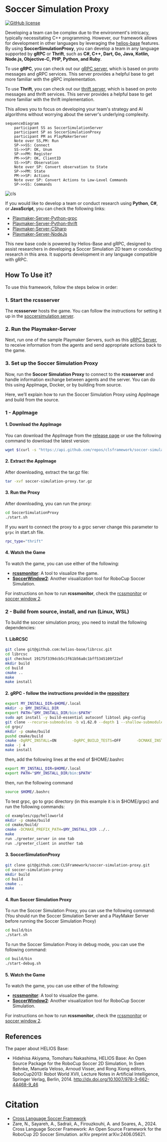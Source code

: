 # Soccer Simulation Proxy
[![GitHub license](https://img.shields.io/github/license/helios-base/helios-base)](https://github.com/helios-base/helios-base/blob/master/LISENCE)

Developing a team can be complex due to the environment's intricacy, typically necessitating C++ programming. However, our framework allows for development in other languages by leveraging the [helios-base](https://github.com/helios-base/helios-base) features. By using **SoccerSimulationProxy**, you can develop a team in any language supported by **gRPC** or **Thrift**, such as **C#, C++, Dart, Go, Java, Kotlin, Node.js, Objective-C, PHP, Python, and Ruby**.

To use **gRPC**, you can check out our [gRPC server](../../2-sampleserver/0-sample-python-base-code-gRPC/index.md), which is based on proto messages and gRPC services. This server provides a helpful base to get more familiar with the gRPC implementation. 

To use **Thrift**, you can check out our [thrift server](../../2-sampleserver/1-sample-python-base-code-thrift/index.md), which is based on proto messages and thrift services. This server provides a helpful base to get more familiar with the thrift implementation.

This allows you to focus on developing your team's strategy and AI algorithms without worrying about the server's underlying complexity.

```mermaid
sequenceDiagram
    participant SS as SoccerSimulationServer
    participant SP as SoccerSimulationProxy
    participant PM as PlayMakerServer
    Note over SS,PM: Run
    SP->>SS: Connect
    SS->>SP: OK, Unum
    SP->>PM: Register
    PM->>SP: OK, ClientID
    SS->>SP: Observation
    Note over SP: Convert observation to State
    SP->>PM: State
    PM->>SP: Actions
    Note over SP: Convert Actions to Low-Level Commands
    SP->>SS: Commands
```

![cls](https://github.com/user-attachments/assets/4daee216-1479-4acd-88f2-9e772b8c7837)

If you would like to develop a team or conduct research using **Python**, **C#**, or **JavaScript**, you can check the following links:

- [Playmaker-Server-Python-grpc](../../2-sampleserver/0-sample-python-base-code-gRPC/index.md)
- [Playmaker-Server-Python-thrift](../../2-sampleserver/1-sample-python-base-code-thrift/index.md)
- [Playmaker-Server-CSharp](https://github.com/CLSFramework/playmaker-server-csharp)
- [Playmaker-Server-NodeJs](https://github.com/CLSFramework/playmaker-server-nodejs)

This new base code is powered by Helios-Base and gRPC, designed to assist researchers in developing a Soccer Simulation 2D team or conducting research in this area. It supports development in any language compatible with gRPC.
## How To Use it?

To use this framework, follow the steps below in order:

### 1. Start the **rcssserver**
The **rcssserver** hosts the game. You can follow the instructions for setting it up in the [soccersimulation server](./../5-soccersimulation/0-server/index.md).

### 2. Run the **Playmaker-Server**
Next, run one of the sample Playmaker Servers, such as this [gRPC Server](../../2-sampleserver/0-sample-python-base-code-gRPC/index.md), to receive information from the agents and send appropriate actions back to the game.

### 3. Set up the **Soccer Simulation Proxy**
Now, run the **Soccer Simulation Proxy** to connect to the **rcssserver** and handle information exchange between agents and the server. You can do this using AppImage, Docker, or by building from source. 

Here, we’ll explain how to run the Soccer Simulation Proxy using AppImage and build from the source.

### 1 - AppImage

#### 1. Download the AppImage
 You can download the AppImage from the [release page](https://github.com/CLSFramework/soccer-simulation-proxy/releases) or use the following command to download the latest version:
   ```bash
   wget $(curl -s "https://api.github.com/repos/clsframework/soccer-simulation-proxy/releases/latest" | grep -oP '"browser_download_url": "\K[^"]*' | grep "soccer-simulation-proxy.tar.gz")
   ```
#### 2. Extract the AppImage
After downloading, extract the tar.gz file:
```bash
tar -xvf soccer-simulation-proxy.tar.gz
```
#### 3. Run the Proxy
After downloading, you can run the proxy:
```bash
cd SoccerSimulationProxy
./start.sh
```
If you want to connect the proxy to a grpc server change this parameter to `grpc` in start.sh file.
```bash
rpc_type="thrift"
```
#### 4. Watch the Game
To watch the game, you can use either of the following:

- **[rcssmonitor](https://github.com/rcsoccersim/rcssmonitor)**: A tool to visualize the game.
- **[SoccerWindow2](https://github.com/helios-base/soccerwindow2)**: Another visualization tool for RoboCup Soccer Simulation.

For instructions on how to run **rcssmonitor**, check the [rcssmonitor](../../5-soccersimulation/1-monitor/index.md) or [soccer window 2](../../5-soccersimulation/2-soccerwindow/index.md).



### 2 - Build from source, install, and run (Linux, WSL)

To build the soccer simulation proxy, you need to install the following dependencies:

#### 1. LibRCSC

```bash
git clone git@github.com:helios-base/librcsc.git
cd librcsc
git checkout 19175f339dcb5c3f61b56a8c1bff5345109f22ef
mkdir build
cd build
cmake ..
make
make install
```

#### 2. gRPC - follow the instructions provided in the [repository](https://grpc.io/docs/languages/cpp/quickstart/)

```bash
export MY_INSTALL_DIR=$HOME/.local
mkdir -p $MY_INSTALL_DIR
export PATH="$MY_INSTALL_DIR/bin:$PATH"
sudo apt install -y build-essential autoconf libtool pkg-config
git clone --recurse-submodules -b v1.62.0 --depth 1 --shallow-submodules https://github.com/grpc/grpc
cd grpc/
mkdir -p cmake/build
pushd cmake/build
cmake -DgRPC_INSTALL=ON       -DgRPC_BUILD_TESTS=OFF       -DCMAKE_INSTALL_PREFIX=$MY_INSTALL_DIR       ../..
make -j 4
make install
```

then, add the following lines at the end of $HOME/.bashrc

```bash
export MY_INSTALL_DIR=$HOME/.local
export PATH="$MY_INSTALL_DIR/bin:$PATH"
```

then, run the following command

```bash
source $HOME/.bashrc
```

To test grpc, go to grpc directory (in this example it is in $HOME/grpc) and run the following commands:

```bash
cd examples/cpp/helloworld
mkdir -p cmake/build
cd cmake/build/
cmake -DCMAKE_PREFIX_PATH=$MY_INSTALL_DIR ../..
make
run ./greeter_server in one tab
run ./greeter_client in another tab
```

#### 3. SoccerSimulationProxy

```bash
git clone git@github.com:CLSFramework/soccer-simulation-proxy.git
cd soccer-simulation-proxy
mkdir build
cd build
cmake ..
make
```


#### 4. Run Soccer Simulation Proxy

To run the Soccer Simulation Proxy, you can use the following command: (You should run the Soccer Simulation Server and a PlayMaker Server before running the Soccer Simulation Proxy)

```bash
cd build/bin
./start.sh
```

To run the Soccer Simulation Proxy in debug mode, you can use the following command:

```bash
cd build/bin
./start-debug.sh
```

#### 5. Watch the Game
To watch the game, you can use either of the following:

- **[rcssmonitor](https://github.com/rcsoccersim/rcssmonitor)**: A tool to visualize the game.
- **[SoccerWindow2](https://github.com/helios-base/soccerwindow2)**: Another visualization tool for RoboCup Soccer Simulation.

For instructions on how to run **rcssmonitor**, check the [rcssmonitor](../../5-soccersimulation/1-monitor/index.md) or [soccer window 2](../../5-soccersimulation/2-soccerwindow/index.md).




## References

The paper about HELIOS Base:
- Hidehisa Akiyama, Tomoharu Nakashima, HELIOS Base: An Open Source
Package for the RoboCup Soccer 2D Simulation, In Sven Behnke, Manuela
Veloso, Arnoud Visser, and Rong Xiong editors, RoboCup2013: Robot
World XVII, Lecture Notes in Artificial Intelligence, Springer Verlag,
Berlin, 2014. http://dx.doi.org/10.1007/978-3-662-44468-9_46

# Citation

- [Cross Language Soccer Framework](https://arxiv.org/pdf/2406.05621)
- Zare, N., Sayareh, A., Sadraii, A., Firouzkouhi, A. and Soares, A., 2024. Cross Language Soccer Framework: An Open Source Framework for the RoboCup 2D Soccer Simulation. arXiv preprint arXiv:2406.05621.




